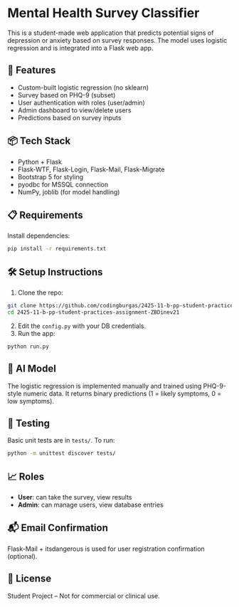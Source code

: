 # Mental Health Survey Classifier

This is a student-made web application that predicts potential signs of depression or anxiety based on survey responses. The model uses logistic regression and is integrated into a Flask web app.

## 🚀 Features
- Custom-built logistic regression (no sklearn)
- Survey based on PHQ-9 (subset)
- User authentication with roles (user/admin)
- Admin dashboard to view/delete users
- Predictions based on survey inputs

## 📦 Tech Stack
- Python + Flask
- Flask-WTF, Flask-Login, Flask-Mail, Flask-Migrate
- Bootstrap 5 for styling
- pyodbc for MSSQL connection
- NumPy, joblib (for model handling)

## 📋 Requirements
Install dependencies:
```bash
pip install -r requirements.txt
```

## 🛠️ Setup Instructions
1. Clone the repo:
```bash
git clone https://github.com/codingburgas/2425-11-b-pp-student-practices-assignment-ZBDinev21.git
cd 2425-11-b-pp-student-practices-assignment-ZBDinev21
```
2. Edit the `config.py` with your DB credentials.
3. Run the app:
```bash
python run.py
```

## 🧠 AI Model
The logistic regression is implemented manually and trained using PHQ-9-style numeric data. It returns binary predictions (1 = likely symptoms, 0 = low symptoms).

## 🧪 Testing
Basic unit tests are in `tests/`. To run:
```bash
python -m unittest discover tests/
```

## 📈 Roles
- **User**: can take the survey, view results
- **Admin**: can manage users, view database entries

## 📬 Email Confirmation
Flask-Mail + itsdangerous is used for user registration confirmation (optional).

## 📄 License
Student Project – Not for commercial or clinical use.
